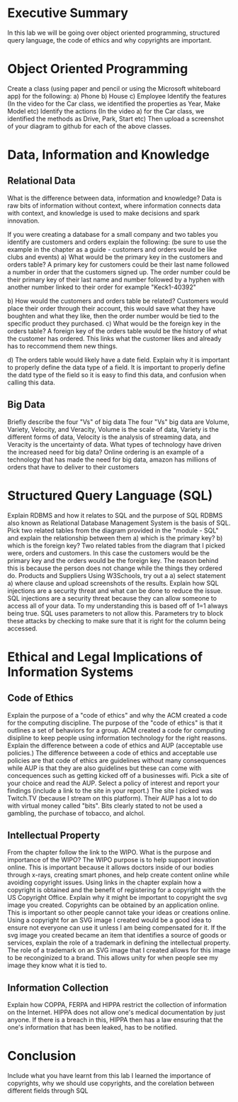 # Executive Summary

In this lab we will be going over object oriented programming, structured query language, the code of ethics and why copyrights are important. 

# Object Oriented Programming

Create a class (using paper and pencil or using the Microsoft whiteboard app) for the following: a) Phone b) House c) Employee
Identify the features (In the video for the Car class, we identified the properties as Year, Make Model etc)
Identify the actions (In the video a) for the Car class, we identified the methods as Drive, Park, Start etc)
Then upload a screenshot of your diagram to github for each of the above classes.
# Data, Information and Knowledge

## Relational Data

What is the difference between data, information and knowledge?
Data is raw bits of information without context, where information connects data with context, and knowledge is used to make decisions and spark innovation. 

If you were creating a database for a small company and two tables you identify are customers and orders explain the following: (be sure to use the example in the chapter as a guide - customers and orders would be like clubs and events) a) What would be the primary key in the customers and orders table?
A primary key for customers could be their last name followed a number in order that the customers signed up. The order number could be their primary key of their last name and number followed by a hyphen with another number linked to their order for example "Keck1-40392"

b) How would the customers and orders table be related?
Customers would place their order through their account, this would save what they have boughten and what they like, then the order number would be tied to the specific product they purchased. 
c) What would be the foreign key in the orders table?
A foreign key of the orders table would be the history of what the customer has ordered. This links what the customer likes and already has to reccommend them new things.

d) The orders table would likely have a date field. Explain why it is important to properly define the data type of a field.
It is important to properly define the datd type of the field so it is easy to find this data, and confusion when calling this data.
## Big Data

Briefly describe the four "Vs" of big data
The four "Vs" big data are Volume, Variety, Velocity, and Veracity, Volume is the scale of data, Variety is the different forms of data, Velocity is the analysis of streaming data, and Veracity is the uncertainty of data. 
What types of technology have driven the increased need for big data?
Online ordering is an example of a technology that has made the need for big data, amazon has millions of orders that have to deliver to their customers
# Structured Query Language (SQL)

Explain RDBMS and how it relates to SQL and the purpose of SQL
RDBMS also known as Relational Database Management System is the basis of SQL.  
Pick two related tables from the diagram provided in the "module - SQL" and explain the relationship between them a) which is the primary key? b) which is the foreign key?
Two related tables from the diagram that I picked were, orders and customers. In this case the customers would be the primary key and the orders would be the foreign key. The reason behind this is because the person does not change while the things they ordered do.
Products and Suppliers
Using W3Schools, try out a a) select statement a) where clause and upload screenshots of the results.
Explain how SQL injections are a security threat and what can be done to reduce the issue.
SQL injections are a security threat because they can allow someone to access all of your data. To my understanding this is based off of 1=1 always being true. SQL uses parameters to not allow this. Parameters try to block these attacks by checking to make sure that it is right for the column being accessed. 
# Ethical and Legal Implications of Information Systems

## Code of Ethics

Explain the purpose of a "code of ethics" and why the ACM created a code for the computing discipline.
The purpose of the "code of ethics" is that it outlines a set of behaviors for a group. ACM created a code for computing disipline to keep people using information technology for the right reasons. 
Explain the difference between a code of ethics and AUP (acceptable use policies.)
The difference betweeen a code of ethics and acceptable use policies are that code of ethics are guidelines without many consequences while AUP is that they are also guidelines but these can come with concequences such as getting kicked off of a businesses wifi. 
Pick a site of your choice and read the AUP. Select a policy of interest and report your findings (include a link to the site in your report.)
The site I picked was Twitch.TV (because I stream on this platform). Their AUP has a lot to do with virtual money called "bits". Bits clearly stated to not be used a gambling, the purchase of tobacco, and alchol. 
## Intellectual Property

From the chapter follow the link to the WIPO. What is the purpose and importance of the WIPO?
The WIPO purpose is to help support inovation online. This is important because it allows doctors inside of our bodies through x-rays, creating smart phones, and help create content online while avoiding copyright issues. 
Using links in the chapter explain how a copyright is obtained and the benefit of registering for a copyright with the US Copyright Office. Explain why it might be important to copyright the svg image you created.
Copyrights can be obtained by an application online. This is important so other people cannot take your ideas or creations online. Using a copyright for an SVG image I created would be a good idea to ensure not everyone can use it unless I am being compensated for it. 
If the svg image you created became an item that identifies a source of goods or services, explain the role of a trademark in defining the intellectual property.
The role of a trademark on an SVG image that I created allows for this image to be reconginized to a brand. This allows unity for when people see my image they know what it is tied to.
## Information Collection

Explain how COPPA, FERPA and HIPPA restrict the collection of information on the Internet.
HIPPA does not allow one's medical documentation by just anyone. If there is a breach in this, HIPPA then has a law ensuring that the one's information that has been leaked, has to be notified. 
# Conclusion

Include what you have learnt from this lab
I learned the importance of copyrights, why we should use copyrights, and the corelation between different fields through SQL
